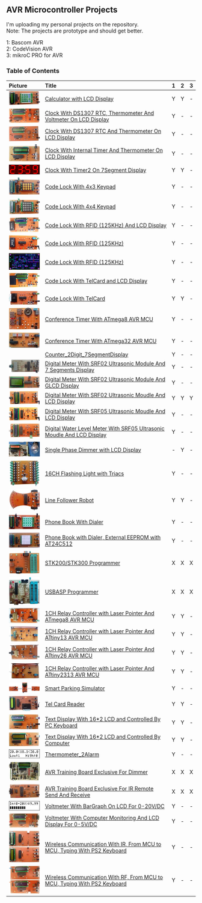 ## AVR Microcontroller Projects
I'm uploading my personal projects on the repository.  
Note: The projects are prototype and should get better.  

1: Bascom AVR  
2: CodeVision AVR  
3: mikroC PRO for AVR  

### Table of Contents
|Picture|Title|1|2|3|
|:------|:----|:----:|:----:|:----:|
|![](Calculator_LCD/Pictures/Album.jpg)						|[Calculator with LCD Display](Calculator_LCD)											|Y|Y|-|
|![](ClockWithDS1307&Thermometer&Voltmeter_LCD/Pictures/Album.jpg)		|[Clock With DS1307 RTC, Thermometer And Voltmeter On LCD Display](ClockWithDS1307&Thermometer&Voltmeter_LCD)			|Y|-|-|
|![](ClockWithDS1307&Thermometer_LCD/Pictures/Album.jpg)			|[Clock With DS1307 RTC And Thermometer On LCD Display](ClockWithDS1307&Thermometer_LCD)					|Y|-|-|
|![](ClockWithTimer2&Thermometer_LCD/Pictures/Album.jpg)			|[Clock With Internal Timer And Thermometer On LCD Display](ClockWithTimer2&Thermometer_LCD)					|Y|-|-|
|![](ClockWithTimer2_7Segment/Simulate/Album.png)				|[Clock With Timer2 On 7Segment Display](ClockWithTimer2_7Segment)								|Y|Y|-|
|![](CodeLockWithKeypad4x3/Pictures/Album.jpg)					|[Code Lock With 4x3 Keypad](CodeLockWithKeypad4x3)										|Y|-|-|
|![](CodeLockWithKeypad4x4/Pictures/Album.jpg)					|[Code Lock With 4x4 Keypad](CodeLockWithKeypad4x4)										|Y|-|-|
|![](CodeLockWithRFID_LCD/Pictures/Album.jpg)					|[Code Lock With RFID (125KHz) And LCD Display](CodeLockWithRFID_LCD)								|Y|-|-|
|![](CodeLockWithRFID_LED/Pictures/Album.jpg)					|[Code Lock With RFID (125KHz)](CodeLockWithRFID_LED)										|Y|-|-|
|![](CodeLockWithRFID_Standard/Hardware/Album.png)				|[Code Lock With RFID (125KHz)](CodeLockWithRFID_Standard)									|Y|-|-|
|![](CodeLockWithTelCard_LCD/Pictures/Album.jpg)				|[Code Lock With TelCard and LCD Display](CodeLockWithTelCard_LCD)								|Y|-|-|
|![](CodeLockWithTelCard_LED/Pictures/Album.jpg)				|[Code Lock With TelCard](CodeLockWithTelCard_LED)										|Y|Y|-|
|![](ConferenceTimer_7Segment_ATmega8/Pictures/Album.jpg)			|[Conference Timer With ATmega8 AVR MCU](ConferenceTimer_7Segment_ATmega8)							|Y|-|-|
|![](ConferenceTimer_7Segment_ATmega32/Pictures/Album.jpg)			|[Conference Timer With ATmega32 AVR MCU](ConferenceTimer_7Segment_ATmega32)							|Y|-|-|
|![]()										|[Counter_2Digit_7SegmentDisplay](Counter_2Digit_7SegmentDisplay)								|Y|-|-|
|![](DigitalMeterWithUltrasonicMoudle_SRF02_7Segment/Pictures/Album.jpg)	|[Digital Meter With SRF02 Ultrasonic Module And 7 Segments Display](DigitalMeterWithUltrasonicMoudle_SRF02_7Segment)		|Y|-|-|
|![](DigitalMeterWithUltrasonicMoudle_SRF02_GLCD/Pictures/Album.jpg)		|[Digital Meter With SRF02 Ultrasonic Module And GLCD Display](DigitalMeterWithUltrasonicMoudle_SRF02_GLCD)			|Y|-|-|
|![](DigitalMeterWithUltrasonicMoudle_SRF02_LCD/Pictures/Album.jpg)		|[Digital Meter With SRF02 Ultrasonic Moudle And LCD Display](DigitalMeterWithUltrasonicMoudle_SRF02_LCD)			|Y|Y|Y|
|![](DigitalMeterWithUltrasonicMoudle_SRF05_LCD/Pictures/Album.jpg)		|[Digital Meter With SRF05 Ultrasonic Moudle And LCD Display](DigitalMeterWithUltrasonicMoudle_SRF05_LCD)			|Y|-|-|
|![](DigitalWaterLevelMeterWithUltrasonicMoudle_SRF05_LCD/Pictures/Album.jpg)	|[Digital Water Level Meter With SRF05 Ultrasonic Moudle And LCD Display](DigitalWaterLevelMeterWithUltrasonicMoudle_SRF05_LCD)	|Y|-|-|
|![](Dimmer_1Phase_LCD/Pictures/Album.jpg)					|[Single Phase Dimmer with LCD Display](Dimmer_1Phase_LCD)									|-|Y|-|
|![](FlasherWithTriacs_16CH/Pictures/Album.jpg)					|[16CH Flashing Light with Triacs](FlasherWithTriacs_16CH)									|Y|-|-|
|![](LineFollowerRobot/Pictures/Album.jpg)					|[Line Follower Robot](LineFollowerRobot)											|Y|Y|-|
|![](PhoneBookWithDialer/Pictures/Album.jpg)					|[Phone Book With Dialer](PhoneBookWithDialer)											|Y|-|-|
|![](PhoneBookWithDialer_AT24C512/Pictures/Album.jpg)				|[Phone Book with Dialer, External EEPROM with AT24C512](PhoneBookWithDialer_AT24C512)					|Y|-|-|
|![](Programmer_STK200/Pictures/Album.jpg)					|[STK200/STK300 Programmer](Programmer_STK200)											|X|X|X|
|![](Programmer_USBASP/Pictures/Album.jpg)					|[USBASP Programmer](Programmer_USBASP)												|X|X|X|
|![](RelayControllerWithLaserPointer_1CH_ATmega8/Pictures/Album.jpg)		|[1CH Relay Controller with Laser Pointer And ATmega8 AVR MCU](RelayControllerWithLaserPointer_1CH_ATmega8)			|Y|Y|-|
|![](RelayControllerWithLaserPointer_1CH_ATtiny13/Pictures/Album.jpg)		|[1CH Relay Controller with Laser Pointer And ATtiny13 AVR MCU](RelayControllerWithLaserPointer_1CH_ATtiny13)			|Y|Y|-|
|![](RelayControllerWithLaserPointer_1CH_ATtiny26/Pictures/Album.jpg)		|[1CH Relay Controller with Laser Pointer And ATtiny26 AVR MCU](RelayControllerWithLaserPointer_1CH_ATtiny26)			|Y|Y|-|
|![](RelayControllerWithLaserPointer_1CH_ATtiny2313/Pictures/Album.jpg)		|[1CH Relay Controller with Laser Pointer And ATtiny2313 AVR MCU](RelayControllerWithLaserPointer_1CH_ATtiny2313)		|Y|Y|-|
|![](SmartParkingSimulator/Pictures/Album.jpg)					|[Smart Parking Simulator](SmartParkingSimulator)										|Y|-|-|
|![](TelCardReader/Pictures/Album.jpg)						|[Tel Card Reader](TelCardReader)												|Y|Y|-|
|![](TextDisplayWithLCD16x2_ControlledByPcKeyboard/Pictures/Album.jpg)		|[Text Display With 16*2 LCD and Controlled By PC Keyboard](TextDisplayWithLCD16x2_ControlledByPcKeyboard)			|Y|Y|-|
|![](TextDisplayWithLCD16x2_ControlledByComputer/Pictures/Album.jpg)		|[Text Display With 16*2 LCD and Controlled By Computer](TextDisplayWithLCD16x2_ControlledByComputer)				|Y|Y|-|
|![](Thermometer_2Alarm/Simulate/Album.png)					|[Thermometer_2Alarm](Thermometer_2Alarm)											|Y|-|-|
|![](TrainingBoardExclusiveForDimmer/Pictures/Album.jpg)			|[AVR Training Board Exclusive For Dimmer](TrainingBoardExclusiveForDimmer)							|X|X|X|
|![](TrainingBoardExclusiveForIR/Pictures/Album.jpg)				|[AVR Training Board Exclusive For IR Remote Send And Receive](TrainingBoardExclusiveForIR)					|X|X|X|
|![](VoltmeterWithBarGraph_DC20V_LCD/Simulate/Album.png)			|[Voltmeter With BarGraph On LCD For 0-20V/DC](VoltmeterWithBarGraph_DC20V_LCD)							|Y|-|-|
|![](VoltmeterWithComputerMonitoring_DC5V_LCD/Pictures/Album.jpg)		|[Voltmeter With Computer Monitoring And LCD Display For 0-5V/DC](VoltmeterWithComputerMonitoring_DC5V_LCD)			|Y|-|-|
|![](WirelessCommunicationWithIR_FromMCUtoMCU/Pictures/Album.jpg)		|[Wireless Communication With IR, From MCU to MCU, Typing With PS2 Keyboard](WirelessCommunicationWithIR_FromMCUtoMCU)	|Y|-|-|
|![](WirelessCommunicationWithRF_FromMCUtoMCU/Pictures/Album.jpg)		|[Wireless Communication With RF, From MCU to MCU, Typing With PS2 Keyboard](WirelessCommunicationWithRF_FromMCUtoMCU)		|Y|-|-|
